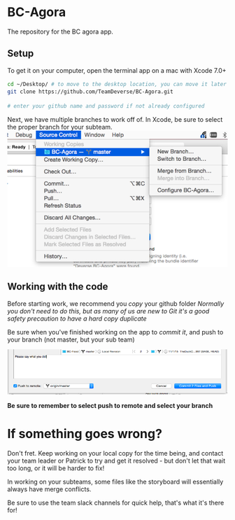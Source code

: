 # BC-Agora
The repository for the BC agora app.

## Setup

To get it on your computer, open the terminal app on a mac with Xcode 7.0+

```bash
cd ~/Desktop/ # to move to the desktop location, you can move it later
git clone https://github.com/TeamDeverse/BC-Agora.git

# enter your github name and password if not already configured
```

Next, we have multiple branches to work off of. In Xcode, be sure to select the proper branch for your subteam.
![Branches](/misc/branches.png?raw=true)

## Working with the code

Before starting work, we recommend you *copy* your github folder
  *Normally you don't need to do this, but as many of us are new to Git it's a good safety precaution to have a hard copy duplicate*


Be sure when you've finished working on the app to *commit it*, and push to your branch (not master, but your sub team)

![Commits](/misc/commit-and-push.png?raw=true)

**Be sure to remember to select push to remote and select your branch**


# If something goes wrong?
Don't fret. Keep working on your local copy for the time being, and contact your team leader or Patrick to try and get it resolved - but don't let that wait too long, or it will be harder to fix!

In working on your subteams, some files like the storyboard will essentially always have merge conflicts.

Be sure to use the team slack channels for quick help, that's what it's there for!